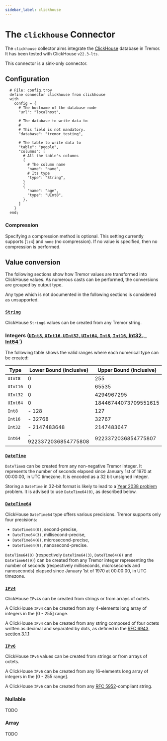 ```yaml
---
sidebar_label: clickhouse
---
```


# The `clickhouse` Connector

The `clickhouse` collector aims integrate the [ClickHouse] database in Tremor. It has been tested with ClickHouse `v22.3-lts`.

[Clickhouse]: https://clickhouse.com/

This connector is a sink-only connector.

## Configuration

```troy
  # File: config.troy
  define connector clickhouse from clickhouse
  with
    config = {
      # The hostname of the database node
      "url": "localhost",

      # The database to write data to
      #
      # This field is not mandatory.
      "database": "tremor_testing",

      # The table to write data to
      "table": "people",
      "columns": [
        # All the table's columns
        {
          # The column name
          "name": "name",
          # Its type
          "type": "String",
        }
        {
          "name": "age",
          "type": "UInt8",
        },
      ]
    }
  end;
```

### Compression

Specifying a compression method is optional. This setting currently supports [`lz4`] and `none` (no compression). If no value is specified, then no compression is performed.

[`lz4]: https://en.wikipedia.org/wiki/LZ4_(compression_algorithm)


## Value conversion

The following sections show how Tremor values are transformed into ClickHouse values. As numerous casts can be performed, the conversions are grouped by output type.

Any type which is not documented in the following sections is considered as unsupported.

### [`String`][CString]

[CString]: https://clickhouse.com/docs/en/sql-reference/data-types/string

ClickHouse `String`s values can be created from any Tremor string.

### Integers ([`UInt8`, `UInt16`, `UInt32`, `UInt64`, `Int8`, `Int16`, Int32`, `Int64`][CNumerals])

[CNumerals]: https://clickhouse.com/docs/en/sql-reference/data-types/int-uint

The following table shows the valid ranges where each numerical type can be created:

| Type     | Lower Bound (inclusive) | Upper Bound (inclusive) |
| -------- | ----------------------- | ----------------------- |
| `UInt8`  | 0                       | 255                     |
| `UInt16` | 0                       | 65535                   |
| `UInt32` | 0                       | 4294967295              |
| `UInt64` | 0                       | 18446744073709551615    |
| `Int8`   | - 128                   | 127                     |
| `Int16`  | - 32768                 | 32767                   |
| `Int32`  | - 2147483648            | 2147483647              |
| `Int64`  | - 9223372036854775808   | 9223372036854775807     |

### [`DateTime`][CDateTime]

[CDateTime]: https://clickhouse.com/docs/en/sql-reference/data-types/datetime

`DateTime`s can be created from any non-negative Tremor integer. It represents the number of seconds elapsed since January 1st of 1970 at 00:00:00, in UTC timezone. It is encoded as a 32 bit unsigned integer.

Storing a `DateTime` in 32-bit format is likely to lead to a [Year 2038 problem][year-2038] problem. It is advised to use `DateTime64(0)`, as described below.

[year-2038]: https://en.wikipedia.org/wiki/Year_2038_problem


### [`DateTime64`][CDateTime64]

[CDateTime64]: https://clickhouse.com/docs/en/sql-reference/data-types/datetime64

ClickHouse `DateTime64` type offers various precisions. Tremor supports only four precisions:
  - `DateTime64(0)`, second-precise,
  - `DateTime64(3)`, millisecond-precise,
  - `DateTime64(6)`, microsecond-precise,
  - `DateTime64(9)`, nanosecond-precise.

`DateTime64(0)` (respectively `DateTime64(3)`, `DateTime64(6)` and `DateTime64(9)`) can be created from any Tremor integer representing the number of seconds (respectively milliseconds, microseconds and nanoseconds) elapsed since January 1st of 1970 at 00:00:00, in UTC timezone.

### [`IPv4`][CIPv4]

[CIPv4]: https://clickhouse.com/docs/en/sql-reference/data-types/domains/ipv4/

ClickHouse `IPv4`s can be created from strings or from arrays of octets.

A ClickHouse `IPv4` can be created from any 4-elements long array of integers in the [0 - 255] range.

A ClickHouse `IPv4` can be created from any string composed of four octets written as decimal and separated by dots, as defined in the [RFC 6943, section 3.1.1][rfc6943-1-1-1]

[rfc6943-1-1-1]: https://datatracker.ietf.org/doc/html/rfc6943#section-3.1.1


### [`IPv6`][CIPv6]

[CIPv6]: https://clickhouse.com/docs/en/sql-reference/data-types/domains/ipv4/

ClickHouse `IPv6` values can be created from strings or from arrays of octets.

A ClickHouse `IPv6` can be created from any 16-elements long array of integers in the [0 - 255 range].

A ClickHouse `IPv6` can be created from any [RFC 5952][rfc-5952]-compliant string.

[rfc-5952]: https://datatracker.ietf.org/doc/html/rfc5952


### Nullable

TODO

### Array

TODO
